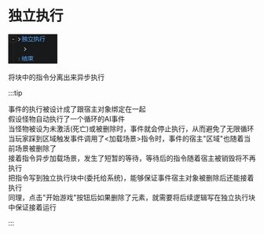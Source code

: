 # 独立执行

![](img/independent-1.png)

将块中的指令分离出来异步执行

:::tip

事件的执行被设计成了跟宿主对象绑定在一起  
假设怪物自动执行了一个循环的AI事件  
当怪物被设为未激活(死亡)或被删除时，事件就会停止执行，从而避免了无限循环  
当玩家踩到区域触发事件调用了<加载场景>指令时，事件的宿主"区域"也随着当前场景被删除了  
接着指令异步加载场景，发生了短暂的等待，等待后的指令随着宿主被销毁将不再执行  
把指令写到独立执行块中(委托给系统)，能够保证事件宿主对象被删除后还能接着执行  
同理，点击"开始游戏"按钮后如果删除了元素，就需要将后续逻辑写在独立执行块中保证接着运行

:::